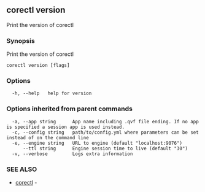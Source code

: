 ## corectl version

Print the version of corectl

### Synopsis

Print the version of corectl

```
corectl version [flags]
```

### Options

```
  -h, --help   help for version
```

### Options inherited from parent commands

```
  -a, --app string      App name including .qvf file ending. If no app is specified a session app is used instead.
  -c, --config string   path/to/config.yml where parameters can be set instead of on the command line
  -e, --engine string   URL to engine (default "localhost:9076")
      --ttl string      Engine session time to live (default "30")
  -v, --verbose         Logs extra information
```

### SEE ALSO

* [corectl](corectl.md)	 - 

